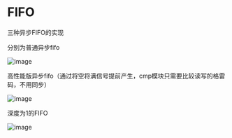 # FIFO
三种异步FIFO的实现

分别为普通异步fifo

![image](https://github.com/Howie354/FIFO/assets/105046143/0fdf95fb-db20-4652-a891-2395c83ddbee)

高性能版异步fifo（通过将空将满信号提前产生，cmp模块只需要比较读写的格雷码，不用同步）

![image](https://github.com/Howie354/FIFO/assets/105046143/ba70524c-a079-4684-aab3-8f03b0fe83d0)

深度为1的FIFO

![image](https://github.com/Howie354/FIFO/assets/105046143/fb51aa5e-f949-4de0-b2fc-f6fc5c838236)


